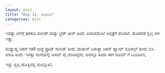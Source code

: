 ```yaml
---
layout: post
title: "Day 12, ಗುರವಾರ"
categories: misc
---
```


ಇವತ್ತು ಬೆಳಗ್ಗೆ ತರಕಾರಿ ಸಲಾಡ್ ಮತ್ತು ಬ್ರೆಡ್ ಚೀಸ್ ತಿಂದೆ. ಅದಾದಮೇಲೆ ಆಸ್ಪತ್ರೆಗೆ ಹೊರಟೆ. ಹೊರಗಡೆ ಸ್ವಲ್ಪ ಚಳಿ ಇತ್ತು.

ಮಧ್ಯಾಹ್ನ ಚಿಕನ್ roll ಮತ್ತೆ ಫ್ರೂಟ್ ಸಲಾಡ್ ತಿಂದೆ. ವಾಪಾಸ್ ಬರುತ್ತಾ ಚಿಕನ್ ಹ್ಯಾಮ್ ನೂಡಲ್ಸ್ ತಂದು ಬಿಸಿ ಮಾಡಿ ತಿಂದೆ. ಇವತ್ತು ಮನೆಯಲ್ಲಿ ಆಪಲ್ ಪೈ ಮಾಡಿದ್ದರು, ಅದನ್ನೂ ತಿಂದು ಈಗ ರೂಮ್ ಗೆ ಬಂದಿದೀನಿ,

ಇನ್ನು ಸ್ವಲ್ಪ ಹೊತ್ತಿನಲ್ಲಿ ಮಲ್ಕೊತಿನಿ. 
